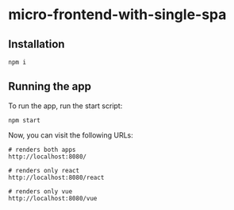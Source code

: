 # micro-frontend-with-single-spa

## Installation

```
npm i
```

## Running the app

To run the app, run the start script:

```
npm start
```

Now, you can visit the following URLs:

```
# renders both apps
http://localhost:8080/

# renders only react
http://localhost:8080/react

# renders only vue
http://localhost:8080/vue
```
